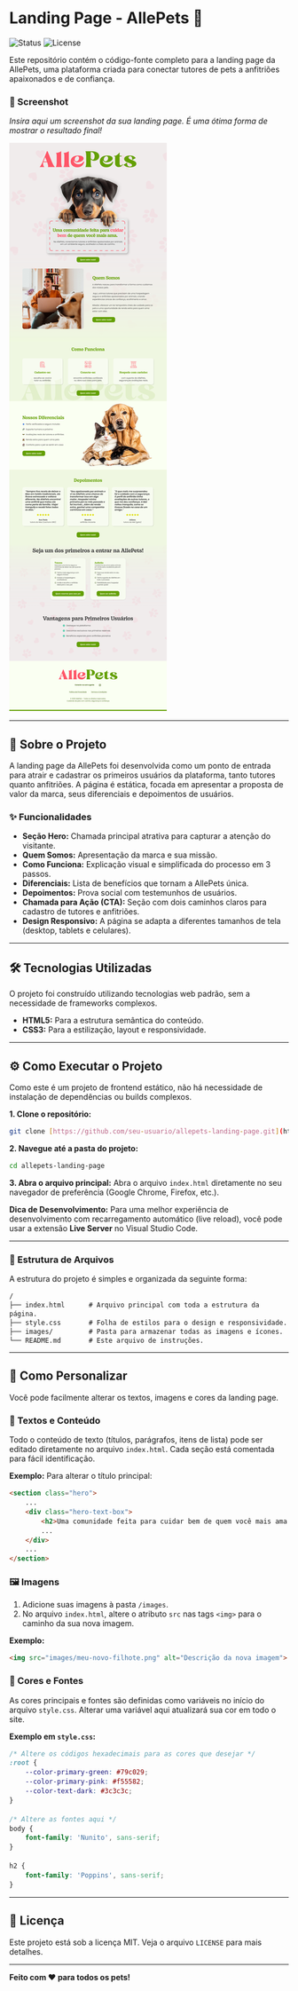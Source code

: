 # Landing Page - AllePets 🐾

![Status](https://img.shields.io/badge/status-em%20desenvolvimento-yellow)
![License](https://img.shields.io/badge/license-MIT-blue)

Este repositório contém o código-fonte completo para a landing page da AllePets, uma plataforma criada para conectar tutores de pets a anfitriões apaixonados e de confiança.

### 📸 Screenshot

*Insira aqui um screenshot da sua landing page. É uma ótima forma de mostrar o resultado final!*

![Screenshot da Landing Page AllePets](img/lp-allepets.png)

---

## 🚀 Sobre o Projeto

A landing page da AllePets foi desenvolvida como um ponto de entrada para atrair e cadastrar os primeiros usuários da plataforma, tanto tutores quanto anfitriões. A página é estática, focada em apresentar a proposta de valor da marca, seus diferenciais e depoimentos de usuários.

### ✨ Funcionalidades

-   **Seção Hero:** Chamada principal atrativa para capturar a atenção do visitante.
-   **Quem Somos:** Apresentação da marca e sua missão.
-   **Como Funciona:** Explicação visual e simplificada do processo em 3 passos.
-   **Diferenciais:** Lista de benefícios que tornam a AllePets única.
-   **Depoimentos:** Prova social com testemunhos de usuários.
-   **Chamada para Ação (CTA):** Seção com dois caminhos claros para cadastro de tutores e anfitriões.
-   **Design Responsivo:** A página se adapta a diferentes tamanhos de tela (desktop, tablets e celulares).

---

## 🛠️ Tecnologias Utilizadas

O projeto foi construído utilizando tecnologias web padrão, sem a necessidade de frameworks complexos.

-   **HTML5:** Para a estrutura semântica do conteúdo.
-   **CSS3:** Para a estilização, layout e responsividade.

---

## ⚙️ Como Executar o Projeto

Como este é um projeto de frontend estático, não há necessidade de instalação de dependências ou builds complexos.

**1. Clone o repositório:**
```bash
git clone [https://github.com/seu-usuario/allepets-landing-page.git](https://github.com/seu-usuario/allepets-landing-page.git)
```

**2. Navegue até a pasta do projeto:**
```bash
cd allepets-landing-page
```

**3. Abra o arquivo principal:**
Abra o arquivo `index.html` diretamente no seu navegador de preferência (Google Chrome, Firefox, etc.).

**Dica de Desenvolvimento:**
Para uma melhor experiência de desenvolvimento com recarregamento automático (live reload), você pode usar a extensão **Live Server** no Visual Studio Code.

---

### 📂 Estrutura de Arquivos

A estrutura do projeto é simples e organizada da seguinte forma:

```
/
├── index.html      # Arquivo principal com toda a estrutura da página.
├── style.css       # Folha de estilos para o design e responsividade.
├── images/         # Pasta para armazenar todas as imagens e ícones.
└── README.md       # Este arquivo de instruções.
```

---

## 🎨 Como Personalizar

Você pode facilmente alterar os textos, imagens e cores da landing page.

### 📝 Textos e Conteúdo
Todo o conteúdo de texto (títulos, parágrafos, itens de lista) pode ser editado diretamente no arquivo `index.html`. Cada seção está comentada para fácil identificação.

**Exemplo:** Para alterar o título principal:
```html
<section class="hero">
    ...
    <div class="hero-text-box">
        <h2>Uma comunidade feita para cuidar bem de quem você mais ama.</h2>
        ...
    </div>
    ...
</section>
```

### 🖼️ Imagens
1.  Adicione suas imagens à pasta `/images`.
2.  No arquivo `index.html`, altere o atributo `src` nas tags `<img>` para o caminho da sua nova imagem.

**Exemplo:**
```html
<img src="images/meu-novo-filhote.png" alt="Descrição da nova imagem">
```

### 🎨 Cores e Fontes
As cores principais e fontes são definidas como variáveis no início do arquivo `style.css`. Alterar uma variável aqui atualizará sua cor em todo o site.

**Exemplo em `style.css`:**
```css
/* Altere os códigos hexadecimais para as cores que desejar */
:root {
    --color-primary-green: #79c029;
    --color-primary-pink: #f55582;
    --color-text-dark: #3c3c3c;
}

/* Altere as fontes aqui */
body {
    font-family: 'Nunito', sans-serif;
}

h2 {
    font-family: 'Poppins', sans-serif;
}
```

---

## 📜 Licença

Este projeto está sob a licença MIT. Veja o arquivo `LICENSE` para mais detalhes.

---
**Feito com ❤️ para todos os pets!**

